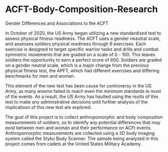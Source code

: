 # ACFT-Body-Composition-Research
Gender Differences and Associations to the ACFT

In October of 2020, the US Army began utilizing a new standardized test to assess physical fitness readiness. 
The ACFT uses a gender neautral scale, and assesses soldiers physical readiness through 6 exercises. Each exercise is designed to target specific warrior tasks and drills and combat symmetric movements that are graded on a scale of 0 - 100. This leaves soldiers the opportunity to earn a perfect score of 600. 
Soldiers are graded on a gender neutral scale, which is a major change from the previous physical fitness test, the APFT, which had different exercises and differing benchmarks for men and women. 

This element of the new test has been cause for controversy in the US Army, as many woemn failed to reach even the minimum standards in most of the events. As a result, the US Army has haulted using the reults of this test to make any administrative decisions until further analysis of the implicatiosn of this new test are explored.

The goal of this project is to collect anthropomorphic and body composition measurements of soldiers, so to identify any potential differences that may exist between men and woman and their performance on ACFt events. Anthropomorphic measurements are collected using a 3D body imaging system  called the Styku Body Scanner. The sample being analyzed in this project comes from cadets at the United States Military Academy. 

